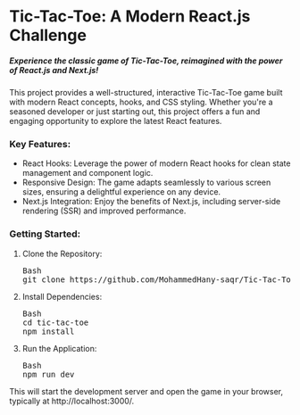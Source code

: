 <h1>Tic-Tac-Toe: A Modern React.js Challenge</h1>

<h5>Experience the classic game of Tic-Tac-Toe, reimagined with the power of React.js and Next.js!</h5>

<p>This project provides a well-structured, interactive Tic-Tac-Toe game built with modern React concepts, hooks, and CSS styling. Whether you're a seasoned developer or just starting out, this project offers a fun and engaging opportunity to explore the latest React features.</p>

<h3>Key Features:</h3>
<ul>
<li>React Hooks: Leverage the power of modern React hooks for clean state management and component logic.</li>
<li>Responsive Design: The game adapts seamlessly to various screen sizes, ensuring a delightful experience on any device.</li>
<li>Next.js Integration: Enjoy the benefits of Next.js, including server-side rendering (SSR) and improved performance.</li>
</ul>
<h3>Getting Started:</h3>
<ol>
<li>Clone the Repository:</li>
<pre>Bash
git clone https://github.com/MohammedHany-saqr/Tic-Tac-Toe.git</pre>

<li>Install Dependencies:</li>
<pre>Bash
cd tic-tac-toe
npm install</pre>

<li>Run the Application:</li>
<pre>Bash
npm run dev</pre>
</ol>

This will start the development server and open the game in your browser, typically at http://localhost:3000/.
